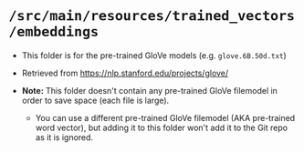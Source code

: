 # `/src/main/resources/trained_vectors/embeddings`

- This folder is for the pre-trained GloVe models (e.g. `glove.6B.50d.txt`)

- Retrieved from https://nlp.stanford.edu/projects/glove/

- **Note:** This folder doesn't contain any pre-trained GloVe filemodel in order to save space (each file is large).
  - You can use a different pre-trained GloVe filemodel (AKA pre-trained word vector), but adding it to this folder won't add
  it to the Git repo as it is ignored.